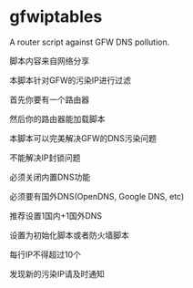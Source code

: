 gfwiptables
===========

A router script against GFW DNS pollution.

脚本内容来自网络分享

本脚本针对GFW的污染IP进行过滤

首先你要有一个路由器

然后你的路由器能加载脚本

本脚本可以完美解决GFW的DNS污染问题

不能解决IP封锁问题

必须关闭内置DNS功能

必须要有国外DNS(OpenDNS, Google DNS, etc)

推荐设置1国内+1国外DNS

设置为初始化脚本或者防火墙脚本

每行IP不得超过10个

发现新的污染IP请及时通知
